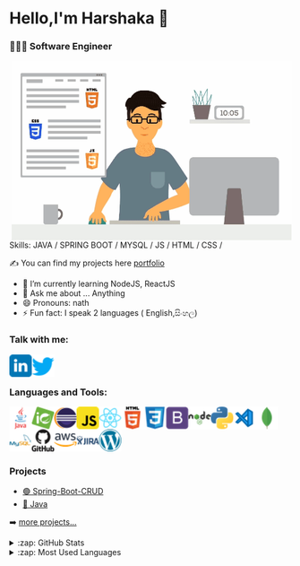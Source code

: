 # Hello,I'm Harshaka 👋


### 🙋🏻‍♂️ Software Engineer 

 <img align="right" alt="GIF" src="https://github.com/Harshaka89/Harshaka89/blob/main/icon/front-end-development.gif" width="500" height="320" />

Skills: JAVA  /  SPRING BOOT / MYSQL / JS / HTML / CSS /


✍ You can find my projects here [portfolio]
- 🌱 I’m currently learning NodeJS, ReactJS
- 💬 Ask me about ... Anything
- 😄 Pronouns: nath
- ⚡ Fun fact: I speak 2 languages ( English,සිංහල)

### Talk with me:
[<img align="left" alt="holisitc_developer | LinkedIn" width="40px" src="https://github.com/Harshaka89/Harshaka89/blob/main/icon/linkedin.png" />][linkedin]
[<img align="left" alt="holisitc_developer | LinkedIn" width="40px" src="https://github.com/Harshaka89/Harshaka89/blob/main/icon/twitter.png" />][twitter]

<br />
<br />




### Languages and Tools:
[<img align="left" alt="java" width="40" src="https://github.com/Harshaka89/Harshaka89/blob/main/icon/java.png" />][youtube]
[<img align="left" alt="spring" width="40" src="https://github.com/Harshaka89/Harshaka89/blob/main/icon/spring.png" />][youtube]
[<img align="left" alt="eclipse" width="40" src="https://github.com/Harshaka89/Harshaka89/blob/main/icon/eclipse.png" />][youtube]
[<img align="left" alt="javascript" width="40" src="https://github.com/Harshaka89/Harshaka89/blob/main/icon/javascript.png" />][youtube]
[<img align="left" alt="react" width="40" src="https://github.com/Harshaka89/Harshaka89/blob/main/icon/react.png" />][youtube]
[<img align="left" alt="html" width="40" src="https://github.com/Harshaka89/Harshaka89/blob/main/icon/html.png" />][youtube]
[<img align="left" alt="css3" width="40" src="https://github.com/Harshaka89/Harshaka89/blob/main/icon/css3.png" />][youtube]
[<img align="left" alt="bootstrap" width="40" src="https://github.com/Harshaka89/Harshaka89/blob/main/icon/bootstrap.png" />][youtube]
[<img align="left" alt="nodejs" width="40" src="https://github.com/Harshaka89/Harshaka89/blob/main/icon/nodejs.png" />][youtube]
[<img align="left" alt="python" width="40" src="https://github.com/Harshaka89/Harshaka89/blob/main/icon/python.png" />][youtube]
[<img align="left" alt="Visual Studio Code" width="40" src="https://github.com/Harshaka89/Harshaka89/blob/main/icon/visual-studio-code.png" />][youtube]
[<img align="left" alt="mongodb" width="40" src="https://github.com/Harshaka89/Harshaka89/blob/main/icon/mongodb.png" />][youtube]
[<img align="left" alt="mysql" width="40" src="https://github.com/Harshaka89/Harshaka89/blob/main/icon/mysql.png" />][youtube]
[<img align="left" alt="github" width="40" src="https://github.com/Harshaka89/Harshaka89/blob/main/icon/github.png" />][youtube]
[<img align="left" alt="aws" width="40" src="https://github.com/Harshaka89/Harshaka89/blob/main/icon/aws.png" />][youtube]
[<img align="left" alt="jira" width="40" src="https://github.com/Harshaka89/Harshaka89/blob/main/icon/jira.png" />][youtube]
<br />
<br />
[<img align="left" alt="wordpress" width="40" src="https://github.com/Harshaka89/Harshaka89/blob/main/icon/wordpress.png" />][youtube]





<br />
<br />


### Projects
- [🟢 Spring-Boot-CRUD ](https://github.com/Harshaka89/Spring-Boot-CRUD)
- [🔴 Java](https://github.com/Harshaka89/Spring-Boot-CRUD)


➡️ [more projects...](https://github.com/harshaka89?tab=repositories)




<details>
  <summary>:zap: GitHub Stats</summary>

  [![Anurag's GitHub stats](https://github-readme-stats.vercel.app/api?username=harshaka89)](https://github.com/harshaka89/github-readme-stats)

</details>

<details>
  <summary>:zap: Most Used Languages</summary>

[![Top Langs](https://github-readme-stats.vercel.app/api/top-langs/?username=harshaka89&layout=compact)](https://github.com/harshaka89/github-readme-stats)
</details>

[website]: https://www.linkedin.com/in/harshakaw/
[youtube]: https://www.linkedin.com/in/harshakaw/
[twitter]:https://twitter.com/HWaththegedara
[instagram]: https://www.instagram.com/harsh_vw/?hl=en
[linkedin]: https://www.linkedin.com/in/harshakaw/
[portfolio]: https://www.linkedin.com/in/harshakaw/







 
